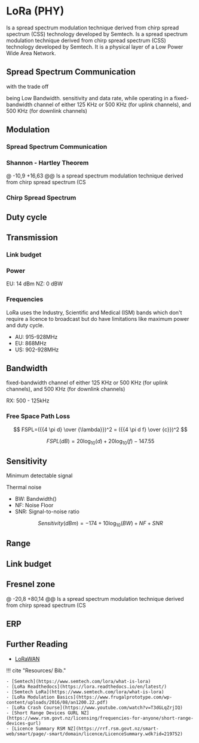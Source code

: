 # LoRa (PHY)

Is a spread spectrum modulation technique derived from chirp spread spectrum (CSS) technology developed by Semtech.
Is a spread spectrum modulation technique derived from chirp spread spectrum (CSS) technology developed by Semtech. It is a physical layer of a Low Power Wide Area Network. 

## Spread Spectrum Communication
 with the trade off 

being Low Bandwidth. sensitivity and data rate, while operating in a fixed-bandwidth channel of either 125 KHz or 500 KHz (for uplink channels), and 500 KHz (for downlink channels)

## Modulation

### Spread Spectrum Communication

### Shannon - Hartley Theorem

@ -10,9 +16,63 @@ Is a spread spectrum modulation technique derived from chirp spread spectrum (CS

### Chirp Spread Spectrum

## Duty cycle
## Transmission

### Link budget


### Power

<!-- 154 dB                  -->

EU: 14 dBm
NZ: 0 dBW


### Frequencies

LoRa uses the Industry, Scientific and Medical (ISM) bands which don't require a licence to broadcast but do have limitations like maximum power and duty cycle. 

- AU: 915-928MHz
- EU: 868MHz
- US: 902-928MHz

## Bandwidth

fixed-bandwidth channel of either 125 KHz or 500 KHz (for uplink channels), and 500 KHz (for downlink
channels)

RX: 500 - 125kHz

### Free Space Path Loss

$$
FSPL=({{4 \pi d} \over {\lambda}})^2 = ({{4 \pi d f} \over {c}})^2
$$

$$
FSPL(dB) = 20 \log_{10} (d)+20 \log_{10}(f)-147.55
$$



## Sensitivity

Minimum detectable signal

Thermal noise

- BW: Bandwidth()
- NF: Noise Floor
- SNR: Signal-to-noise ratio

$$
Sensitivity(dBm)=-174 + 10 \log_{10} (BW) + NF + SNR
$$

## Range


## Link budget

## Fresnel zone

@ -20,8 +80,14 @@ Is a spread spectrum modulation technique derived from chirp spread spectrum (CS

## ERP

## Further Reading

- [LoRaWAN](LoRaWAN.md)

!!! cite "Resources/ Bib."

    - [Semtech](https://www.semtech.com/lora/what-is-lora)
    - [LoRa Readthedocs](https://lora.readthedocs.io/en/latest/)
    - [Semtech LoRa](https://www.semtech.com/lora/what-is-lora)
    - [LoRa Modulation Basics](https://www.frugalprototype.com/wp-content/uploads/2016/08/an1200.22.pdf)
    - [LoRa Crash Course](https://www.youtube.com/watch?v=T3dGLqZrjIQ)
    - [Short Range Devices GURL NZ](https://www.rsm.govt.nz/licensing/frequencies-for-anyone/short-range-devices-gurl)
    - [Licence Summary RSM NZ](https://rrf.rsm.govt.nz/smart-web/smart/page/-smart/domain/licence/LicenceSummary.wdk?id=219752)